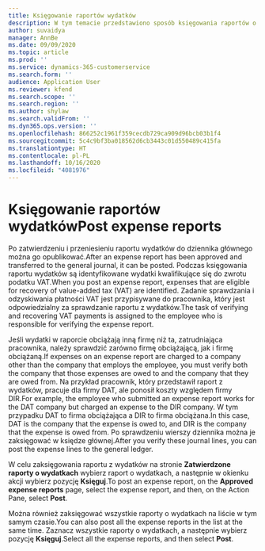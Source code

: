 ```yaml
---
title: Księgowanie raportów wydatków
description: W tym temacie przedstawiono sposób księgowania raportów o wydatkach.
author: suvaidya
manager: AnnBe
ms.date: 09/09/2020
ms.topic: article
ms.prod: ''
ms.service: dynamics-365-customerservice
ms.search.form: ''
audience: Application User
ms.reviewer: kfend
ms.search.scope: ''
ms.search.region: ''
ms.author: shylaw
ms.search.validFrom: ''
ms.dyn365.ops.version: ''
ms.openlocfilehash: 866252c1961f359cecdb729ca909d96bcb03b1f4
ms.sourcegitcommit: 5c4c9bf3ba018562d6cb3443c01d550489c415fa
ms.translationtype: HT
ms.contentlocale: pl-PL
ms.lasthandoff: 10/16/2020
ms.locfileid: "4081976"
---
```

# <a name="post-expense-reports"></a><span data-ttu-id="cf3a2-103">Księgowanie raportów wydatków</span><span class="sxs-lookup"><span data-stu-id="cf3a2-103">Post expense reports</span></span>

<span data-ttu-id="cf3a2-104">Po zatwierdzeniu i przeniesieniu raportu wydatków do dziennika głównego można go opublikować.</span><span class="sxs-lookup"><span data-stu-id="cf3a2-104">After an expense report has been approved and transferred to the general journal, it can be posted.</span></span> <span data-ttu-id="cf3a2-105">Podczas księgowania raportu wydatków są identyfikowane wydatki kwalifikujące się do zwrotu podatku VAT.</span><span class="sxs-lookup"><span data-stu-id="cf3a2-105">When you post an expense report, expenses that are eligible for recovery of value-added tax (VAT) are identified.</span></span> <span data-ttu-id="cf3a2-106">Zadanie sprawdzania i odzyskiwania płatności VAT jest przypisywane do pracownika, który jest odpowiedzialny za sprawdzanie raportu z wydatków.</span><span class="sxs-lookup"><span data-stu-id="cf3a2-106">The task of verifying and recovering VAT payments is assigned to the employee who is responsible for verifying the expense report.</span></span>

<span data-ttu-id="cf3a2-107">Jeśli wydatki w raporcie obciążają inną firmę niż ta, zatrudniająca pracownika, należy sprawdzić zarówno firmę obciążającą, jak i firmę obciążaną.</span><span class="sxs-lookup"><span data-stu-id="cf3a2-107">If expenses on an expense report are charged to a company other than the company that employs the employee, you must verify both the company that those expenses are owed to and the company that they are owed from.</span></span> <span data-ttu-id="cf3a2-108">Na przykład pracownik, który przedstawił raport z wydatków, pracuje dla firmy DAT, ale ponosił koszty względem firmy DIR.</span><span class="sxs-lookup"><span data-stu-id="cf3a2-108">For example, the employee who submitted an expense report works for the DAT company but charged an expense to the DIR company.</span></span> <span data-ttu-id="cf3a2-109">W tym przypadku DAT to firma obciążająca a DIR to firma obciążana.</span><span class="sxs-lookup"><span data-stu-id="cf3a2-109">In this case, DAT is the company that the expense is owed to, and DIR is the company that the expense is owed from.</span></span> <span data-ttu-id="cf3a2-110">Po sprawdzeniu wierszy dziennika można je zaksięgować w księdze głównej.</span><span class="sxs-lookup"><span data-stu-id="cf3a2-110">After you verify these journal lines, you can post the expense lines to the general ledger.</span></span>

<span data-ttu-id="cf3a2-111">W celu zaksięgowania raportu z wydatków na stronie **Zatwierdzone raporty o wydatkach** wybierz raport o wydatkach, a następnie w okienku akcji wybierz pozycję **Księguj**.</span><span class="sxs-lookup"><span data-stu-id="cf3a2-111">To post an expense report, on the **Approved expense reports** page, select the expense report, and then, on the Action Pane, select **Post**.</span></span>

<span data-ttu-id="cf3a2-112">Można również zaksięgować wszystkie raporty o wydatkach na liście w tym samym czasie.</span><span class="sxs-lookup"><span data-stu-id="cf3a2-112">You can also post all the expense reports in the list at the same time.</span></span> <span data-ttu-id="cf3a2-113">Zaznacz wszystkie raporty o wydatkach, a następnie wybierz pozycję **Księguj**.</span><span class="sxs-lookup"><span data-stu-id="cf3a2-113">Select all the expense reports, and then select **Post**.</span></span>
